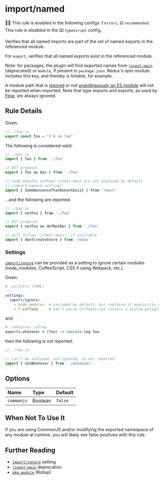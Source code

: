 # import/named

💼🚫 This rule is enabled in the following configs: ❗ `errors`, ☑️ `recommended`. This rule is _disabled_ in the ⌨️ `typescript` config.

<!-- end auto-generated rule header -->

Verifies that all named imports are part of the set of named exports in the referenced module.

For `export`, verifies that all named exports exist in the referenced module.

Note: for packages, the plugin will find exported names
from [`jsnext:main`] (deprecated) or `module`, if present in `package.json`.
Redux's npm module includes this key, and thereby is lintable, for example.

A module path that is [ignored] or not [unambiguously an ES module] will not be reported when imported. Note that type imports and exports, as used by [Flow], are always ignored.

[ignored]: ../../README.md#importignore
[unambiguously an ES module]: https://github.com/bmeck/UnambiguousJavaScriptGrammar
[Flow]: https://flow.org/

## Rule Details

Given:

```js
// ./foo.js
export const foo = "I'm so foo"
```

The following is considered valid:

```js
// ./bar.js
import { foo } from './foo'

// ES7 proposal
export { foo as bar } from './foo'

// node_modules without jsnext:main are not analyzed by default
// (import/ignore setting)
import { SomeNonsenseThatDoesntExist } from 'react'
```

...and the following are reported:

```js
// ./baz.js
import { notFoo } from './foo'

// ES7 proposal
export { notFoo as defNotBar } from './foo'

// will follow 'jsnext:main', if available
import { dontCreateStore } from 'redux'
```

### Settings

[`import/ignore`] can be provided as a setting to ignore certain modules (node_modules,
CoffeeScript, CSS if using Webpack, etc.).

Given:

```yaml
# .eslintrc (YAML)
---
settings:
  import/ignore:
    - node_modules  # included by default, but replaced if explicitly configured
    - *.coffee$     # can't parse CoffeeScript (unless a custom polyglot parser was configured)
```

and

```coffeescript
# ./whatever.coffee
exports.whatever = (foo) -> console.log foo
```

then the following is not reported:

```js
// ./foo.js

// can't be analyzed, and ignored, so not reported
import { notWhatever } from './whatever'
```

## Options

<!-- begin auto-generated rule options list -->

| Name       | Type    | Default |
| :--------- | :------ | :------ |
| `commonjs` | Boolean | `false` |

<!-- end auto-generated rule options list -->

## When Not To Use It

If you are using CommonJS and/or modifying the exported namespace of any module at
runtime, you will likely see false positives with this rule.

## Further Reading

 - [`import/ignore`] setting
 - [`jsnext:main`] deprecation
 - [`pkg.module`] (Rollup)

[`jsnext:main`]: https://github.com/jsforum/jsforum/issues/5
[`pkg.module`]: https://github.com/rollup/rollup/wiki/pkg.module
[`import/ignore`]: ../../README.md#importignore
